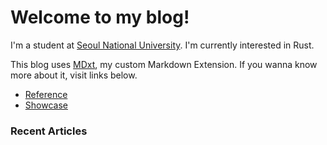# Welcome to my blog!

I'm a student at [Seoul National University]. I'm currently interested in Rust.

This blog uses [MDxt], my custom Markdown Extension. If you wanna know more about it, visit links below.

- [Reference]
- [Showcase]

[Seoul National University]: https://www.snu.ac.kr/
[MDxt]: https://github.com/baehyunsol/MDxt
[Reference]: reference.html
[Showcase]: showcase.html

### Recent Articles